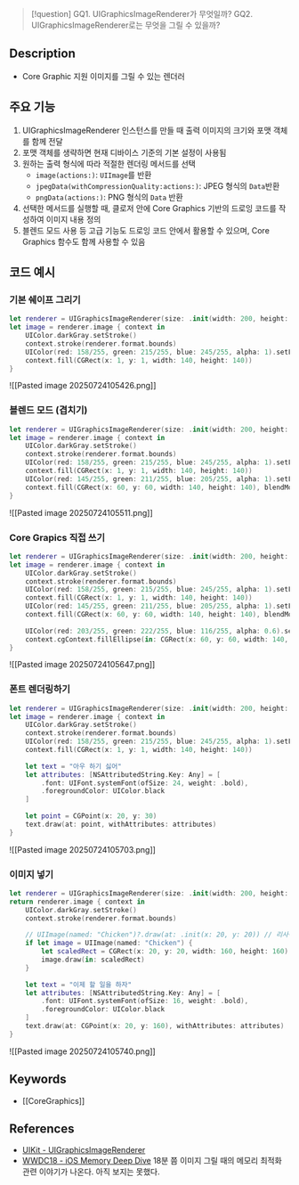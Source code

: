 >[!question]
>GQ1. UIGraphicsImageRenderer가 무엇일까?
>GQ2. UIGraphicsImageRenderer로는 무엇을 그릴 수 있을까?

## Description
- Core Graphic 지원 이미지를 그릴 수 있는 렌더러

## 주요 기능
1. UIGraphicsImageRenderer 인스턴스를 만들 때 출력 이미지의 크기와 포맷 객체를 함께 전달  
2. 포맷 객체를 생략하면 현재 디바이스 기준의 기본 설정이 사용됨
3. 원하는 출력 형식에 따라 적절한 렌더링 메서드를 선택
	- `image(actions:)`: `UIImage`를 반환
	- `jpegData(withCompressionQuality:actions:)`: JPEG 형식의 `Data`반환
	- `pngData(actions:)`: PNG 형식의 `Data` 반환
4. 선택한 메서드를 실행할 때, 클로저 안에 Core Graphics 기반의 드로잉 코드를 작성하여 이미지 내용 정의
5. 블렌드 모드 사용 등 고급 기능도 드로잉 코드 안에서 활용할 수 있으며, Core Graphics 함수도 함께 사용할 수 있음


## 코드 예시

### 기본 쉐이프 그리기

```swift
let renderer = UIGraphicsImageRenderer(size: .init(width: 200, height: 200))
let image = renderer.image { context in
	UIColor.darkGray.setStroke()
	context.stroke(renderer.format.bounds)
	UIColor(red: 158/255, green: 215/255, blue: 245/255, alpha: 1).setFill()
	context.fill(CGRect(x: 1, y: 1, width: 140, height: 140))
}
```

![[Pasted image 20250724105426.png]]

### 블렌드 모드 (겹치기)

```swift
let renderer = UIGraphicsImageRenderer(size: .init(width: 200, height: 200))
let image = renderer.image { context in
	UIColor.darkGray.setStroke()
	context.stroke(renderer.format.bounds)
	UIColor(red: 158/255, green: 215/255, blue: 245/255, alpha: 1).setFill()
	context.fill(CGRect(x: 1, y: 1, width: 140, height: 140))
	UIColor(red: 145/255, green: 211/255, blue: 205/255, alpha: 1).setFill()
	context.fill(CGRect(x: 60, y: 60, width: 140, height: 140), blendMode: .multiply)
}
```

![[Pasted image 20250724105511.png]]

### Core Grapics 직접 쓰기

```swift
let renderer = UIGraphicsImageRenderer(size: .init(width: 200, height: 200))
let image = renderer.image { context in
	UIColor.darkGray.setStroke()
	context.stroke(renderer.format.bounds)
	UIColor(red: 158/255, green: 215/255, blue: 245/255, alpha: 1).setFill()
	context.fill(CGRect(x: 1, y: 1, width: 140, height: 140))
	UIColor(red: 145/255, green: 211/255, blue: 205/255, alpha: 1).setFill()
	context.fill(CGRect(x: 60, y: 60, width: 140, height: 140), blendMode: .multiply)
	
	UIColor(red: 203/255, green: 222/255, blue: 116/255, alpha: 0.6).setFill()
	context.cgContext.fillEllipse(in: CGRect(x: 60, y: 60, width: 140, height: 140))
}
```

![[Pasted image 20250724105647.png]]

### 폰트 렌더링하기

```swift
let renderer = UIGraphicsImageRenderer(size: .init(width: 200, height: 200))
let image = renderer.image { context in
	UIColor.darkGray.setStroke()
	context.stroke(renderer.format.bounds)
	UIColor(red: 158/255, green: 215/255, blue: 245/255, alpha: 1).setFill()
	context.fill(CGRect(x: 1, y: 1, width: 140, height: 140))
	
	let text = "아우 하기 싫어"
	let attributes: [NSAttributedString.Key: Any] = [
		.font: UIFont.systemFont(ofSize: 24, weight: .bold),
		.foregroundColor: UIColor.black
	]
	
	let point = CGPoint(x: 20, y: 30)
	text.draw(at: point, withAttributes: attributes)
}
```

![[Pasted image 20250724105703.png]]

### 이미지 넣기

```swift
let renderer = UIGraphicsImageRenderer(size: .init(width: 200, height: 200))
return renderer.image { context in
	UIColor.darkGray.setStroke()
	context.stroke(renderer.format.bounds)
	
	// UIImage(named: "Chicken")?.draw(at: .init(x: 20, y: 20)) // 리사이징 안됨
	if let image = UIImage(named: "Chicken") {
		let scaledRect = CGRect(x: 20, y: 20, width: 160, height: 160)
		image.draw(in: scaledRect)
	}
	
	let text = "이제 할 일을 하자"
	let attributes: [NSAttributedString.Key: Any] = [
		.font: UIFont.systemFont(ofSize: 16, weight: .bold),
		.foregroundColor: UIColor.black
	]
	text.draw(at: CGPoint(x: 20, y: 160), withAttributes: attributes)
}
```

![[Pasted image 20250724105740.png]]

## Keywords
+ [[CoreGraphics]]

## References
- [UIKit - UIGraphicsImageRenderer](https://developer.apple.com/documentation/uikit/uigraphicsimagerenderer)
- [WWDC18 - iOS Memory Deep Dive](https://developer.apple.com/kr/videos/play/wwdc2018/416) 18분 쯤 이미지 그릴 때의 메모리 최적화 관련 이야기가 나온다. 아직 보지는 못했다.
